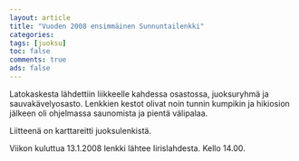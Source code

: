 ```yaml
--- 
layout: article 
title: "Vuoden 2008 ensimmäinen Sunnuntailenkki" 
categories: 
tags: [juoksu]
toc: false 
comments: true 
ads: false 
--- 
```


Latokaskesta lähdettiin liikkeelle kahdessa osastossa, juoksuryhmä ja
sauvakävelyosasto. Lenkkien kestot olivat noin tunnin kumpikin ja
hikiosion jälkeen oli ohjelmassa saunomista ja pientä välipalaa.

Liitteenä on karttareitti juoksulenkistä.

Viikon kuluttua 13.1.2008 lenkki lähtee Iirislahdesta. Kello 14.00.

